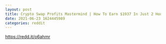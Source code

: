 ```yaml
--- 
layout: post 
title: Crypto Swap Profits Mastermind | How To Earn $1937 In Just 2 Hours! 
date: 2021-06-23 1624445989 
categories: reddit 
--- 
```

https://redd.it/o6ahmr